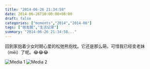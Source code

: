 ```yaml
---
title: "2014-06-26 21:34:58"
date: 2014-06-26T10:00:00+08:00
draft: false
categories: ["moments","2014","2014-06"]
tags: ["朋友圈","生活记录"]
summary: "2014-06-26 21:34:58..."
---
```


回到家抱着少女时期心爱的松弛熊抱枕。它还是那么萌，可惜我已经变老妹（mēi）了呢。😂😂😂

![Media 1](/Moments/photos/2014-06-26/201406262134580.jpg)
![Media 2](/Moments/photos/2014-06-26/201406262134581.jpg)

